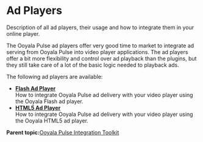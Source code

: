 # Ad Players

Description of all ad players, their usage and how to integrate them in your online player.

The Ooyala Pulse ad players offer very good time to market to integrate ad serving from Ooyala Pulse into video player applications. The ad players offer a bit more flexibility and control over ad playback than the plugins, but they still take care of a lot of the basic logic needed to playback ads.

The following ad players are available:

-   **[Flash Ad Player](../../../oadtech/ad_serving/dg/flash_diy_toolkit.md)**  
How to integrate Ooyala Pulse ad delivery with your video player using the Ooyala Flash ad player.
-   **[HTML5 Ad Player](../../../oadtech/ad_serving/dg/html5_ad_player_intro.md)**  
How to integrate Ooyala Pulse ad delivery with your video player using the Ooyala HTML5 ad player.

**Parent topic:**[Ooyala Pulse Integration Toolkit](../../../oadtech/ad_serving/dg/ad_serving_toolkit.md)

